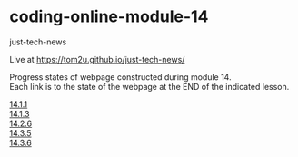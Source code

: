 # coding-online-module-14

just-tech-news  

Live at https://tom2u.github.io/just-tech-news/  

Progress states of webpage constructed during module 14.  
Each link is to the state of the webpage at the END of the indicated lesson.  

[14.1.1](https://github.com/tom2u/coding-online-module-14/tree/master/14.1.1)  
[14.1.3](https://github.com/tom2u/coding-online-module-14/tree/master/14.1.3)  
[14.2.6](https://github.com/tom2u/coding-online-module-14/tree/master/14.2.6)  
[14.3.5](https://github.com/tom2u/coding-online-module-14/tree/master/14.3.5)  
[14.3.6](https://github.com/tom2u/coding-online-module-14/tree/master/14.3.6)  